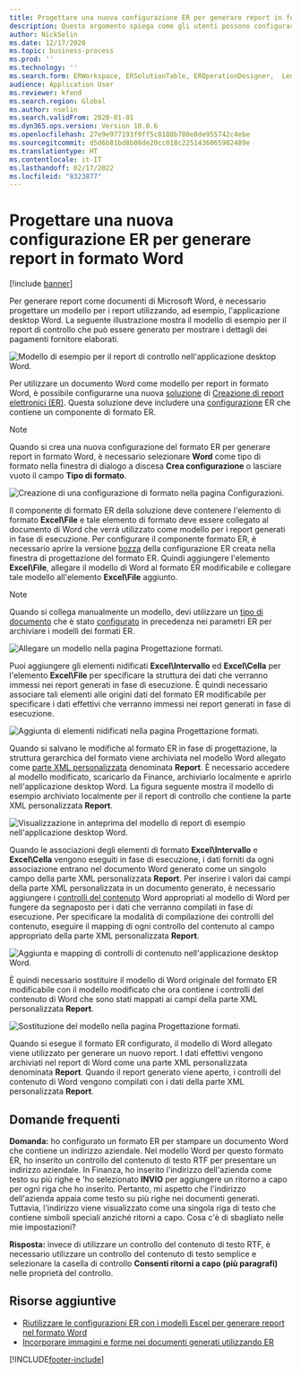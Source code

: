 ```yaml
---
title: Progettare una nuova configurazione ER per generare report in formato Word
description: Questo argomento spiega come gli utenti possono configurare un nuovo formato Creazione di report elettronici (ER) per generare report come documenti di Microsoft Word.
author: NickSelin
ms.date: 12/17/2020
ms.topic: business-process
ms.prod: ''
ms.technology: ''
ms.search.form: ERWorkspace, ERSolutionTable, EROperationDesigner,  LedgerJournalTable, LedgerJournalTransVendPaym
audience: Application User
ms.reviewer: kfend
ms.search.region: Global
ms.author: nselin
ms.search.validFrom: 2020-01-01
ms.dyn365.ops.version: Version 10.0.6
ms.openlocfilehash: 27e9e977193f9ff5c8188b780e8de955742c4ebe
ms.sourcegitcommit: d5d6b81bd8b08de20cc018c2251436065982489e
ms.translationtype: HT
ms.contentlocale: it-IT
ms.lasthandoff: 02/17/2022
ms.locfileid: "8323877"
---
```

# <a name="design-a-new-er-configuration-to-generate-reports-in-word-format"></a>Progettare una nuova configurazione ER per generare report in formato Word

[!include [banner](../includes/banner.md)]

Per generare report come documenti di Microsoft Word, è necessario progettare un modello per i report utilizzando, ad esempio, l'applicazione desktop Word. La seguente illustrazione mostra il modello di esempio per il report di controllo che può essere generato per mostrare i dettagli dei pagamenti fornitore elaborati.

![Modello di esempio per il report di controllo nell'applicazione desktop Word.](./media/er-design-configuration-word-image1.png)

Per utilizzare un documento Word come modello per report in formato Word, è possibile configurarne una nuova [soluzione](er-quick-start1-new-solution.md) di [Creazione di report elettronici (ER)](general-electronic-reporting.md). Questa soluzione deve includere una [configurazione](general-electronic-reporting.md#Configuration) ER che contiene un componente di formato ER.

> [!NOTE]
> Quando si crea una nuova configurazione del formato ER per generare report in formato Word, è necessario selezionare **Word** come tipo di formato nella finestra di dialogo a discesa **Crea configurazione** o lasciare vuoto il campo **Tipo di formato**.

![Creazione di una configurazione di formato nella pagina Configurazioni.](./media/er-design-configuration-word-image2.gif)

Il componente di formato ER della soluzione deve contenere l'elemento di formato **Excel\\File** e tale elemento di formato deve essere collegato al documento di Word che verrà utilizzato come modello per i report generati in fase di esecuzione. Per configurare il componente formato ER, è necessario aprire la versione [bozza](general-electronic-reporting.md#component-versioning) della configurazione ER creata nella finestra di progettazione del formato ER. Quindi aggiungere l'elemento **Excel\\File**, allegare il modello di Word al formato ER modificabile e collegare tale modello all'elemento **Excel\\File** aggiunto.

> [!NOTE]
> Quando si collega manualmente un modello, devi utilizzare un [tipo di documento](../../fin-ops/organization-administration/configure-document-management.md#configure-document-types) che è stato [configurato](electronic-reporting-er-configure-parameters.md#parameters-to-manage-documents) in precedenza nei parametri ER per archiviare i modelli dei formati ER.

![Allegare un modello nella pagina Progettazione formati.](./media/er-design-configuration-word-image3.gif)

Puoi aggiungere gli elementi nidificati **Excel\\Intervallo** ed **Excel\\Cella** per l'elemento **Excel\\File** per specificare la struttura dei dati che verranno immessi nei report generati in fase di esecuzione. È quindi necessario associare tali elementi alle origini dati del formato ER modificabile per specificare i dati effettivi che verranno immessi nei report generati in fase di esecuzione.

![Aggiunta di elementi nidificati nella pagina Progettazione formati.](./media/er-design-configuration-word-image4.gif)

Quando si salvano le modifiche al formato ER in fase di progettazione, la struttura gerarchica del formato viene archiviata nel modello Word allegato come [parte XML personalizzata](/visualstudio/vsto/custom-xml-parts-overview) denominata **Report**. È necessario accedere al modello modificato, scaricarlo da Finance, archiviarlo localmente e aprirlo nell'applicazione desktop Word. La figura seguente mostra il modello di esempio archiviato localmente per il report di controllo che contiene la parte XML personalizzata **Report**.

![Visualizzazione in anteprima del modello di report di esempio nell'applicazione desktop Word.](./media/er-design-configuration-word-image5.gif)

Quando le associazioni degli elementi di formato **Excel\\Intervallo** e **Excel\\Cella** vengono eseguiti in fase di esecuzione, i dati forniti da ogni associazione entrano nel documento Word generato come un singolo campo della parte XML personalizzata **Report**. Per inserire i valori dai campi della parte XML personalizzata in un documento generato, è necessario aggiungere i [controlli del contenuto](/office/client-developer/word/content-controls-in-word) Word appropriati al modello di Word per fungere da segnaposto per i dati che verranno compilati in fase di esecuzione. Per specificare la modalità di compilazione dei controlli del contenuto, eseguire il mapping di ogni controllo del contenuto al campo appropriato della parte XML personalizzata **Report**.

![Aggiunta e mapping di controlli di contenuto nell'applicazione desktop Word.](./media/er-design-configuration-word-image6.gif)

È quindi necessario sostituire il modello di Word originale del formato ER modificabile con il modello modificato che ora contiene i controlli del contenuto di Word che sono stati mappati ai campi della parte XML personalizzata **Report**.

![Sostituzione del modello nella pagina Progettazione formati.](./media/er-design-configuration-word-image7.gif)

Quando si esegue il formato ER configurato, il modello di Word allegato viene utilizzato per generare un nuovo report. I dati effettivi vengono archiviati nel report di Word come una parte XML personalizzata denominata **Report**. Quando il report generato viene aperto, i controlli del contenuto di Word vengono compilati con i dati della parte XML personalizzata **Report**.

## <a name="frequently-asked-questions"></a>Domande frequenti

**Domanda:** ho configurato un formato ER per stampare un documento Word che contiene un indirizzo aziendale. Nel modello Word per questo formato ER, ho inserito un controllo del contenuto di testo RTF per presentare un indirizzo aziendale. In Finanza, ho inserito l'indirizzo dell'azienda come testo su più righe e 'ho selezionato **INVIO** per aggiungere un ritorno a capo per ogni riga che ho inserito. Pertanto, mi aspetto che l'indirizzo dell'azienda appaia come testo su più righe nei documenti generati. Tuttavia, l'indirizzo viene visualizzato come una singola riga di testo che contiene simboli speciali anziché ritorni a capo. Cosa c'è di sbagliato nelle mie impostazioni?

**Risposta:** invece di utilizzare un controllo del contenuto di testo RTF, è necessario utilizzare un controllo del contenuto di testo semplice e selezionare la casella di controllo **Consenti ritorni a capo (più paragrafi)** nelle proprietà del controllo.

## <a name="additional-resources"></a>Risorse aggiuntive

- [Riutilizzare le configurazioni ER con i modelli Escel per generare report nel formato Word](./tasks/er-design-configuration-word-2016-11.md)
- [Incorporare immagini e forme nei documenti generati utilizzando ER](electronic-reporting-embed-images-shapes.md#embed-an-image-in-a-word-document)


[!INCLUDE[footer-include](../../../includes/footer-banner.md)]
